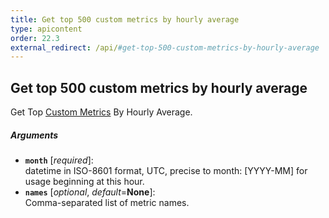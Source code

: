 ```yaml
---
title: Get top 500 custom metrics by hourly average
type: apicontent
order: 22.3
external_redirect: /api/#get-top-500-custom-metrics-by-hourly-average
---
```


## Get top 500 custom metrics by hourly average

Get Top [Custom Metrics](/getting_started/custom_metrics/) By Hourly Average.

##### Arguments
* **`month`** [*required*]:  
    datetime in ISO-8601 format, UTC, precise to month: [YYYY-MM] for usage beginning at this hour.
* **`names`** [*optional*, *default*=**None**]:  
    Comma-separated list of metric names.
